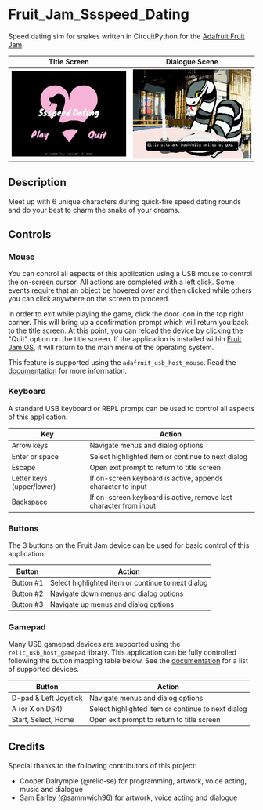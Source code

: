 # Fruit_Jam_Ssspeed_Dating
Speed dating sim for snakes written in CircuitPython for the [Adafruit Fruit Jam](https://www.adafruit.com/product/6200).

| Title Screen                                                   | Dialogue Scene                                                                  |
|:--------------------------------------------------------------:|:-------------------------------------------------------------------------------:|
| ![screenshot of the title screen](assets/screenshot-title.jpg) | ![screenshot of dialogue with the character ellis](assets/screenshot-ellis.jpg) |

## Description
Meet up with 6 unique characters during quick-fire speed dating rounds and do your best to charm the snake of your dreams.

## Controls

### Mouse
You can control all aspects of this application using a USB mouse to control the on-screen cursor. All actions are completed with a left click. Some events require that an object be hovered over and then clicked while others you can click anywhere on the screen to proceed.

In order to exit while playing the game, click the door icon in the top right corner. This will bring up a confirmation prompt which will return you back to the title screen. At this point, you can reload the device by clicking the "Quit" option on the title screen. If the application is installed within [Fruit Jam OS](https://github.com/adafruit/Fruit-Jam-OS), it will return to the main menu of the operating system.

This feature is supported using the `adafruit_usb_host_mouse`. Read the [documentation](https://docs.circuitpython.org/projects/usb_host_mouse/en/latest/) for more information.

### Keyboard
A standard USB keyboard or REPL prompt can be used to control all aspects of this application.

| Key                       | Action                                                            |
|---------------------------|-------------------------------------------------------------------|
| Arrow keys                | Navigate menus and dialog options                                 |
| Enter or space            | Select highlighted item or continue to next dialog                |
| Escape                    | Open exit prompt to return to title screen                        |
| Letter keys (upper/lower) | If on-screen keyboard is active, appends character to input       |
| Backspace                 | If on-screen keyboard is active, remove last character from input |

### Buttons
The 3 buttons on the Fruit Jam device can be used for basic control of this application.

| Button    | Action                                             |
|-----------|----------------------------------------------------|
| Button #1 | Select highlighted item or continue to next dialog |
| Button #2 | Navigate down menus and dialog options             |
| Button #3 | Navigate up menus and dialog options               |

### Gamepad
Many USB gamepad devices are supported using the `relic_usb_host_gamepad` library. This application can be fully controlled following the button mapping table below. See the [documentation](https://circuitpython-usb-host-gamepad.readthedocs.io/en/latest/) for a list of supported devices.

| Button                | Action                                             |
|-----------------------|----------------------------------------------------|
| D-pad & Left Joystick | Navigate menus and dialog options                  |
| A (or X on DS4)       | Select highlighted item or continue to next dialog |
| Start, Select, Home   | Open exit prompt to return to title screen         |

## Credits

Special thanks to the following contributors of this project:
- Cooper Dalrymple (@relic-se) for programming, artwork, voice acting, music and dialogue
- Sam Earley (@sammwich96) for artwork, voice acting and dialogue
